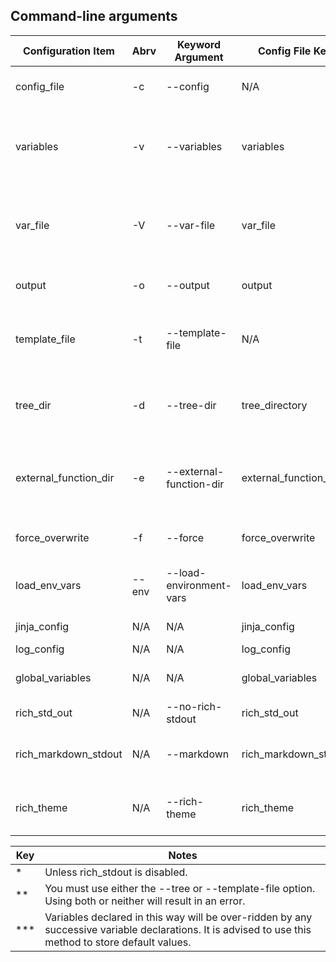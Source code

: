 ## Command-line arguments

| Configuration Item    | Abrv  | Keyword Argument        | Config File Key       | Default   | Required | Description                                                                                              | 
|-----------------------|-------|-------------------------|-----------------------|-----------|---------|----------------------------------------------------------------------------------------------------------|
| config_file           | -c    | --config                | N/A                   | N/A       | No      | The location of the yaml configuration file.                                                             |
| variables             | -v    | --variables             | variables             | []        | No      | A 'a_variable=some value' pair representing a variable, [Variable arguments](vars.md)                    |
| var_file              | -V    | --var-file              | var_file              | ""        | No      | The path to a yaml file containing key: value pairs, representing variables                              |
| output                | -o    | --output                | output                | ""        | No*     | The path where you'll find the output of ezt                                                             |
| template_file         | -t    | --template-file         | N/A                   | ""        | No**    | The path pointing toward the jinja template that ezt will use to create it's output                      |
| tree_dir              | -d    | --tree-dir              | tree_directory        | ""        | No**    | Specifies the directory to recursively perform templating on                                             | 
| external_function_dir | -e    | --external-function-dir | external_function_dir | ""        | No      | The path pointing toward a folder of python files which contain jinja2 filter/test functions             |
| force_overwrite       | -f    | --force                 | force_overwrite       | False     | No      | When true, output will overwrite any file in that path                                                   | 
| load_env_vars         | --env | --load-environment-vars | load_env_vars         | False     | No      | Will load [Environment variables](vars.md) in as jinja variables                                         | 
| jinja_config          | N/A   | N/A                     | jinja_config          | ""        | No      | [Jinja templating engine options](https://jinja.palletsprojects.com/en/3.1.x/api/#high-level-api)        | 
| log_config            | N/A   | N/A                     | log_config            | {}        | No      | [logging.dictConfig](https://docs.python.org/3/library/logging.config.html#logging.config.dictConfig)    |
| global_variables      | N/A   | N/A                     | global_variables      | {}        | No      | Another, more static, way to set variables.***                                                           |
| rich_std_out          | N/A   | --no-rich-stdout        | rich_std_out          | True      | No      | Formats output string with [Rich](https://rich.readthedocs.io/en/latest/syntax.html)                     |
| rich_markdown_stdout  | N/A   | --markdown              | rich_markdown_stdout  | False     | No      | Formats output string with [Rich's Markdown module](https://rich.readthedocs.io/en/latest/markdown.html) |
| rich_theme            | N/A   | --rich-theme            | rich_theme            | "zenburn" | No      | Changes the output theme for Rich to one of the [Pygment Styles](https://pygments.org/styles/)           |


| Key | Notes                                                                                                                                                 |
|-----|-------------------------------------------------------------------------------------------------------------------------------------------------------|
| *   | Unless rich_stdout is disabled.                                                                                                                       |
| **  | You must use either the --tree or --template-file option. Using both or neither will result in an error.                                              |
| *** | Variables declared in this way will be over-ridden by any successive variable declarations. It is advised to use this method to store default values. |

